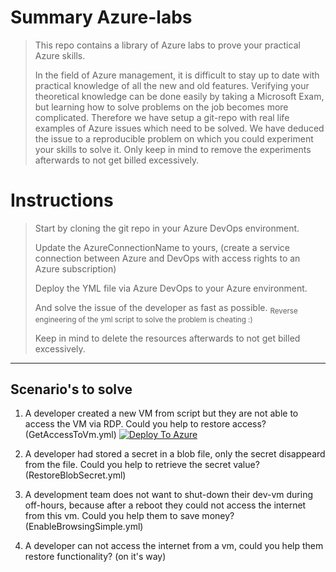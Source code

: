 # Summary Azure-labs
> This repo contains a library of Azure labs to prove your practical Azure skills.
>
> In the field of Azure management, it is difficult to stay up to date with practical knowledge of all the new and old features. Verifying your theoretical knowledge can be done easily by taking a Microsoft Exam, but learning how to solve problems on the job becomes more complicated. 
Therefore we have setup a git-repo with real life examples of Azure issues which need to be solved. We have deduced the issue to a reproducible problem on which you could experiment your skills to solve it. 
Only keep in mind to remove the experiments afterwards to not get billed excessively.
>

# Instructions
> Start by cloning the git repo in your Azure DevOps environment.
>
> Update the AzureConnectionName to yours, (create a service connection between Azure and DevOps with access rights to an Azure subscription) 
>
> Deploy the YML file via Azure DevOps to your Azure environment. 
>
> And solve the issue of the developer as fast as possible. <sub>Reverse engineering of the yml script to solve the problem is cheating :) </sub>
>
> Keep in mind to delete the resources afterwards to not get billed excessively.

---
Scenario's to solve 
---
1) A developer created a new VM from script but they are not able to access the VM via RDP. Could you help to restore access? (GetAccessToVm.yml)
[![Deploy To Azure](https://aka.ms/deploytoazurebutton)](https%3A%2F%2Fraw.githubusercontent.com%2Fcloudsandboxes%2FAzure-labs%2Fmaster%2FEnableBrowsingSimple.yml)

2) A developer had stored a secret in a blob file, only the secret disappeard from the file. Could you help to retrieve the secret value? (RestoreBlobSecret.yml) 
3) A development team does not want to shut-down their dev-vm during off-hours, because after a reboot they could not access the internet from this vm. Could you help them to save money?  (EnableBrowsingSimple.yml) 
4) A developer can not access the internet from a vm, could you help them restore functionality? (on it's way)  



